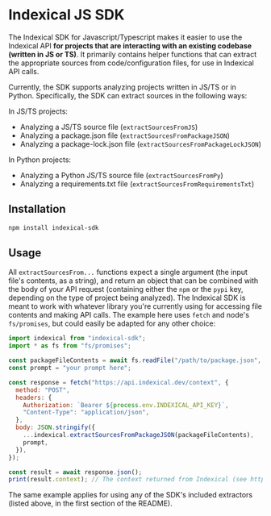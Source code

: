 # Indexical JS SDK

The Indexical SDK for Javascript/Typescript makes it easier to use the Indexical API **for projects that are interacting with an existing codebase (written in JS or TS)**. It primarily contains helper functions that can extract the appropriate sources from code/configuration files, for use in Indexical API calls.

Currently, the SDK supports analyzing projects written in JS/TS or in Python. Specifically, the SDK can extract sources in the following ways:

In JS/TS projects:

- Analyzing a JS/TS source file (`extractSourcesFromJS`)
- Analyzing a package.json file (`extractSourcesFromPackageJSON`)
- Analyzing a package-lock.json file (`extractSourcesFromPackageLockJSON`)

In Python projects:

- Analyzing a Python JS/TS source file (`extractSourcesFromPy`)
- Analyzing a requirements.txt file (`extractSourcesFromRequirementsTxt`)

## Installation

```bash
npm install indexical-sdk
```

## Usage

All `extractSourcesFrom...` functions expect a single argument (the input file's contents, as a string), and return an object that can be combined with the body of your API request (containing either the `npm` or the `pypi` key, depending on the type of project being analyzed). The Indexical SDK is meant to work with whatever library you're currently using for accessing file contents and making API calls. The example here uses `fetch` and node's `fs/promises`, but could easily be adapted for any other choice:

```js
import indexical from "indexical-sdk";
import * as fs from "fs/promises";

const packageFileContents = await fs.readFile("/path/to/package.json", "utf-8");
const prompt = "your prompt here";

const response = fetch("https://api.indexical.dev/context", {
  method: "POST",
  headers: {
    Authorization: `Bearer ${process.env.INDEXICAL_API_KEY}`,
    "Content-Type": "application/json",
  },
  body: JSON.stringify({
    ...indexical.extractSourcesFromPackageJSON(packageFileContents),
    prompt,
  }),
});

const result = await response.json();
print(result.context); // The context returned from Indexical (see https://indexical.dev/docs for API docs)
```

The same example applies for using any of the SDK's included extractors (listed above, in the first section of the README).

